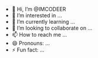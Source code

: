 - 👋 Hi, I’m @IMCODEER
- 👀 I’m interested in ...
- 🌱 I’m currently learning ...
- 💞️ I’m looking to collaborate on ...
- 📫 How to reach me ...
- 😄 Pronouns: ...
- ⚡ Fun fact: ...

<!---
IMCODEER/IMCODEER is a ✨ special ✨ repository because its `README.md` (this file) appears on your GitHub profile.
You can click the Preview link to take a look at your changes.
--->
